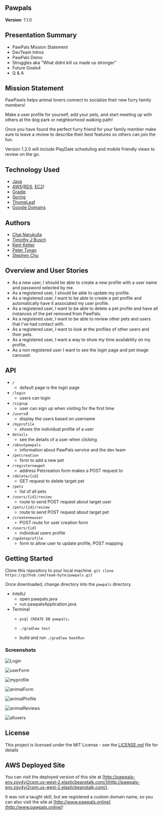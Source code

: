 ## Pawpals  
**Version**: 1.1.0

## Presentation Summary
- PawPals Mission Statement
- DevTeam Intros
- PawPals Demo
- Struggles aka "What didnt kill us made us stronger"
- Future Goals4
- Q & A

## Mission Statement
PawPawls helps animal lovers connect to socialize their new furry family members!

Make a user profile for yourself, add your pets, and start meeting up with others at the dog park or neighborhood walking path!

Once you have found the perfect furry friend for your family member make sure to leave a review to describe their best features so others can join the fun.

Version 1.2.0 will include PlayDate scheduling and mobile friendly views to review on the go.

## Technology Used
- [Java](https://go.java/index.html)
- [AWS](https://aws.amazon.com/)([RDS](https://aws.amazon.com/rds/), [EC2](https://aws.amazon.com/ec2/))
- [Gradle](https://docs.gradle.org/current/userguide/userguide.html)
- [Spring](https://spring.io/)
- [ThymeLeaf](https://www.thymeleaf.org/documentation.html)
- [Google Domains](https://domains.google/#/)

## Authors 
- [Chai Narukulla](https://www.linkedin.com/in/chaitanya-narukulla/)
- [Timothy J Busch](https://www.linkedin.com/in/timothyjbusch/)
- [Kent Ketter](https://www.linkedin.com/in/kent-ketter/)
- [Peter Tynan](https://www.linkedin.com/in/petertynan/)
- [Stephen Chu](https://www.linkedin.com/in/stephenchu530/)

## Overview and User Stories

- As a new user, I should be able to create a new profile with a user name and password selected by me.
- As a registered user, I should be able to update my profile.
- As a registered user, I want to be able to create a pet profile and automatically have it associated my user profile.
- As a registered user, I want to be able to delete a pet profile and have all instances of the pet removed from PawPals.
- As a registered user, I want to be able to review other pets and users that I’ve had contact with.
- As a registered user, I want to look at the profiles of other users and their pets.
- As a registered user, I want a way to show my time availability on my profile.
- As a non registered user I want to see the login page and pet image carousel.

## API

- ```/```
    - default page is the login page
- ```/login```
    - users can login
- ```/signup```
    - user can sign up when visiting for the first time
- ```/users```d
    - display the users based on username
-  ```/myprofile```
    - shows the individual profile of a user
- ```details```
    - see the details of a user when clicking
- ```/aboutpawpals```
    - information about PawPals service and the dev team
- ```/petcreation```
    - form to add a new pet
- ```/registernewpet```
    - address Petcreation form makes a POST request to
- ```/delete/{id}```
    - GET request to delete target pet
- ```/pets```
    - list of all pets
- ```/users/{id}/review```
    - route to send POST request about target user
- ```/pets/{id}/review```
    - route to send POST request about target pet   
- ```/createnewuser```
    - POST route for user creation form
- ```/users/{id}```
    - individual users profile
- ```/updateprofile```
    - form to allow user to update profile, POST mapping
         
## Getting Started

Clone this repository to your local machine.
```git clone https://github.com/team-byte/pawpals.git```

Once downloaded, change directory into the `pawpals` directory.

- IntelliJ
    - open pawpals.java
    - run pawpalsApplication.java 
- Terminal
    - ```psql CREATE DB pawpals;```
    - ```./gradlew test```
    
    - build and run ```./gradlew bootRun```

### Screenshots
![Login](src/main/resources/static/login.png)

![userForm](src/main/resources/static/userForm.png)

![myprofile](src/main/resources/static/myprofile.png)

![animalForm](src/main/resources/static/animalForm.png)

![animalProfile](src/main/resources/static/animalProfile.png)

![animalReviews](src/main/resources/static/animalReviews.png)

![allusers](src/main/resources/static/allusers.png)
## License

This project is licensed under the MIT License - see the [LICENSE.md](LICENSE.md) file for details

## AWS Deployed Site
You can visit the deployed version of this site at [http://pawpals-env.zgv4yj2cpm.us-west-2.elasticbeanstalk.com/](http://pawpals-env.zgv4yj2cpm.us-west-2.elasticbeanstalk.com/).

It was not a taught skill, but we registered a custom domain name, so you can also visit the site at [http://www.pawpals.online](http://www.pawpals.online)!
